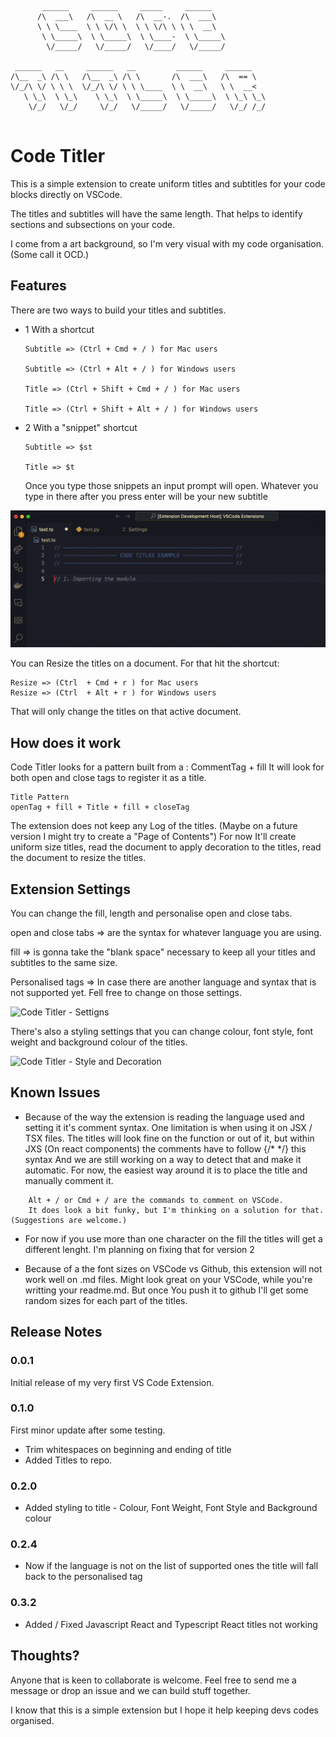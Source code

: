 ```
       ______     ______     _____     ______
      /\  ___\   /\  __ \   /\  __-.  /\  ___\
      \ \ \____  \ \ \/\ \  \ \ \/\ \ \ \  __\
       \ \_____\  \ \_____\  \ \____-  \ \_____\
        \/_____/   \/_____/   \/____/   \/_____/

 ______   __     ______   __         ______     ______
/\__  _\ /\ \   /\__  _\ /\ \       /\  ___\   /\  == \
\/_/\ \/ \ \ \  \/_/\ \/ \ \ \____  \ \  __\   \ \  __<
   \ \_\  \ \_\    \ \_\  \ \_____\  \ \_____\  \ \_\ \_\
    \/_/   \/_/     \/_/   \/_____/   \/_____/   \/_/ /_/


```

# Code Titler

This is a simple extension to create uniform titles and subtitles for your code blocks directly on VSCode.

The titles and subtitles will have the same length. That helps to identify sections and subsections on your code.

I come from a art background, so I'm very visual with my code organisation. (Some call it OCD.)

## Features

There are two ways to build your titles and subtitles.

-   1 With a shortcut

    ```
    Subtitle => (Ctrl + Cmd + / ) for Mac users

    Subtitle => (Ctrl + Alt + / ) for Windows users

    Title => (Ctrl + Shift + Cmd + / ) for Mac users

    Title => (Ctrl + Shift + Alt + / ) for Windows users
    ```

-   2 With a "snippet" shortcut

    ```
    Subtitle => $st

    Title => $t
    ```

    Once you type those snippets an input prompt will open.
    Whatever you type in there after you press enter will be your new subtitle

![Code Titler - Example TS](./src/assets/code-titler-ts.gif)

You can Resize the titles on a document. For that hit the shortcut:

```
Resize => (Ctrl  + Cmd + r ) for Mac users
Resize => (Ctrl  + Alt + r ) for Windows users
```

That will only change the titles on that active document.

## How does it work

Code Titler looks for a pattern built from a : CommentTag + fill
It will look for both open and close tags to register it as a title.

```
Title Pattern
openTag + fill + Title + fill + closeTag
```

The extension does not keep any Log of the titles. (Maybe on a future version I might try to create a "Page of Contents")
For now It'll create uniform size titles, read the document to apply decoration to the titles, read the document to resize the titles.

## Extension Settings

You can change the fill, length and personalise open and close tabs.

open and close tabs => are the syntax for whatever language you are using.

fill => is gonna take the "blank space" necessary to keep all your titles and subtitles to the same size.

Personalised tags => In case there are another language and syntax that is not supported yet. Fell free to change on those settings.

![Code Titler - Settigns](./src/assets/code-titler-settings.gif)

There's also a styling settings that you can change colour, font style, font weight and background colour of the titles.

![Code Titler - Style and Decoration](./src/assets/code-titler-style-decoration.gif)

## Known Issues

-   Because of the way the extension is reading the language used and setting it it's comment syntax. One limitation is when using it on JSX / TSX files. The titles will look fine on the function or out of it, but within JXS (On react components) the comments have to follow {/\* \*/} this syntax And we are still working on a way to detect that and make it automatic. For now, the easiest way around it is to place the title and manually comment it.

```
    Alt + / or Cmd + / are the commands to comment on VSCode.
    It does look a bit funky, but I'm thinking on a solution for that. (Suggestions are welcome.)
```

-   For now if you use more than one character on the fill the titles will get a different lenght. I'm planning on fixing that for version 2

-   Because of a the font sizes on VSCode vs Github, this extension will not work well on .md files. Might look great on your VSCode, while you're writting your readme.md. But once You push it to github I'll get some random sizes for each part of the titles.

## Release Notes

### 0.0.1

Initial release of my very first VS Code Extension.

### 0.1.0

First minor update after some testing.

-   Trim whitespaces on beginning and ending of title
-   Added Titles to repo.

### 0.2.0

-   Added styling to title - Colour, Font Weight, Font Style and Background colour

### 0.2.4

-   Now if the language is not on the list of supported ones the title will fall back to the personalised tag

### 0.3.2

-   Added / Fixed Javascript React and Typescript React titles not working

## Thoughts?

Anyone that is keen to collaborate is welcome. Feel free to send me a message or drop an issue and we can build stuff together.

I know that this is a simple extension but I hope it help keeping devs codes organised.
